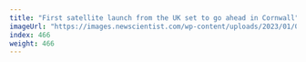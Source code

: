 ```yaml
---
title: "First satellite launch from the UK set to go ahead in Cornwall"
imageUrl: "https://images.newscientist.com/wp-content/uploads/2023/01/09124716/SEI_139691489.jpg?width=600"
index: 466
weight: 466
---
```

